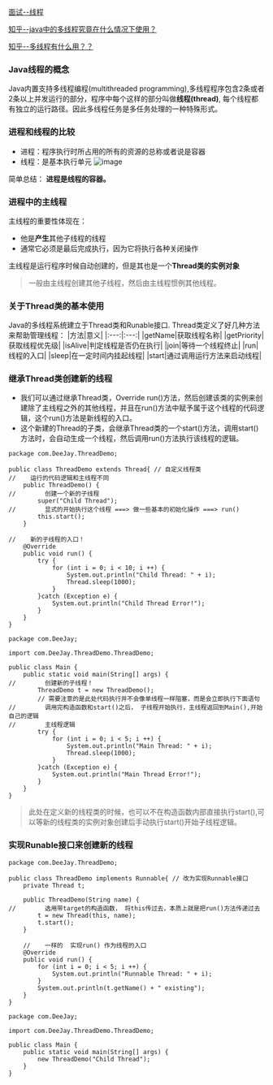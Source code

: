 [面试--线程](https://github.com/Homiss/Java-interview-questions/blob/master/%E5%A4%9A%E7%BA%BF%E7%A8%8B/Java%E9%9D%A2%E8%AF%95%E9%A2%98%E4%B9%8B%E5%A4%9A%E7%BA%BF%E7%A8%8B(%E4%B8%80).md)

[知乎--java中的多线程究竟在什么情况下使用？](https://www.zhihu.com/question/65200684)

[知乎--多线程有什么用？？](https://www.zhihu.com/question/19901763)
### Java线程的概念

Java内置支持多线程编程(multithreaded programming),多线程程序包含2条或者2条以上并发运行的部分，程序中每个这样的部分叫做**线程(thread)**,
每个线程都有独立的运行路径。因此多线程任务是多任务处理的一种特殊形式。

### 进程和线程的比较

- 进程：程序执行时所占用的所有的资源的总称或者说是容器
- 线程：是基本执行单元
![image](http://upload-images.jianshu.io/upload_images/7113407-592396d2ecdba143.png?imageMogr2/auto-orient/strip%7CimageView2/2/w/1240)

简单总结： **进程是线程的容器。**

### 进程中的主线程

主线程的重要性体现在： 
- 他是**产生**其他子线程的线程
- 通常它必须是最后完成执行，因为它将执行各种关闭操作

主线程是运行程序时候自动创建的，但是其也是一个**Thread类的实例对象**

> 一般由主线程创建其他子线程，然后由主线程惯例其他线程。

### 关于Thread类的基本使用
Java的多线程系统建立于Thread类和Runable接口. Thread类定义了好几种方法来帮助管理线程：
|方法|意义|
|:---:|:---:|
|getName|获取线程名称|
|getPriority|获取线程优先级|
|isAlive|判定线程是否仍在执行|
|join|等待一个线程终止|
|run|线程的入口|
|sleep|在一定时间内挂起线程|
|start|通过调用运行方法来启动线程|


### 继承Thread类创建新的线程

- 我们可以通过继承Thread类，Override run()方法，然后创建该类的实例来创建除了主线程之外的其他线程，并且在run()方法中赋予属于这个线程的代码逻辑，这个run()方法是新线程的入口。
- 这个新建的Thread的子类，会继承Thread类的一个start()方法，调用start()方法时，会自动生成一个线程，然后调用run()方法执行该线程的逻辑。

```
package com.DeeJay.ThreadDemo;

public class ThreadDemo extends Thread{ // 自定义线程类
//    运行的代码逻辑和主线程不同
    public ThreadDemo() {
//        创建一个新的子线程
        super("Child Thread");
//        显式的开始执行这个线程 ===> 做一些基本的初始化操作 ===> run()
        this.start();
    }

//    新的子线程的入口！
    @Override
    public void run() {
        try {
            for (int i = 0; i < 10; i ++) {
                System.out.println("Child Thread: " + i);
                Thread.sleep(1000);
            }
        }catch (Exception e) {
            System.out.println("Child Thread Error!");
        }
    }
}

```
```
package com.DeeJay;

import com.DeeJay.ThreadDemo.ThreadDemo;

public class Main {
    public static void main(String[] args) {
//        创建新的子线程！
        ThreadDemo t = new ThreadDemo();
        // 需要注意的是此处代码执行并不会像单线程一样阻塞，而是会立即执行下面语句
//        调用完构造函数和start()之后， 子线程开始执行，主线程返回到Main(),开始自己的逻辑
//        主线程逻辑
        try {
            for (int i = 0; i < 5; i ++) {
                System.out.println("Main Thread: " + i);
                Thread.sleep(1000);
            }
        }catch (Exception e) {
            System.out.println("Main Thread Error!");
        }
    }
}
```
> 此处在定义新的线程类的时候，也可以不在构造函数内部直接执行start(),可以等新的线程类的实例对象创建后手动执行start()开始子线程逻辑。

### 实现Runable接口来创建新的线程

```
package com.DeeJay.ThreadDemo;

public class ThreadDemo implements Runnable{ // 改为实现Runnable接口
    private Thread t;

    public ThreadDemo(String name) {
//        选用带target的构造函数， 将this传过去，本质上就是把run()方法传递过去
        t = new Thread(this, name);
        t.start();
    }

    //    一样的  实现run() 作为线程的入口
    @Override
    public void run() {
        for (int i = 0; i < 5; i ++) {
            System.out.println("Runnable Thread: " + i);
        }
        System.out.println(t.getName() + " existing");
    }
}

```
```
package com.DeeJay;

import com.DeeJay.ThreadDemo.ThreadDemo;

public class Main {
    public static void main(String[] args) {
        new ThreadDemo("Child Thread");
    }
}
```
